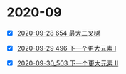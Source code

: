 # 2020-09

- [x] [2020-09-28 654 最大二叉树](https://github.com/archer-shu/leetcode/blob/master/2020-09-28_654.md)

- [x] [2020-09-29 496 下一个更大元素 I](https://github.com/archer-shu/leetcode/blob/master/2020-09-29_496.md)

- [x] [2020-09-30_503 下一个更大元素 II](https://github.com/archer-shu/leetcode/blob/master/2020-09-30_503.md)
